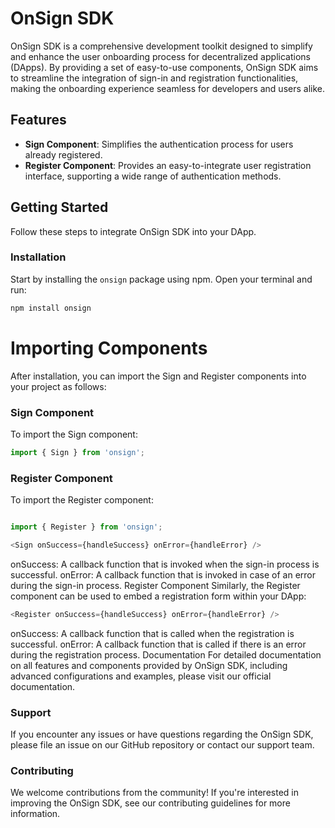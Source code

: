 # OnSign SDK

OnSign SDK is a comprehensive development toolkit designed to simplify and enhance the user onboarding process for decentralized applications (DApps). By providing a set of easy-to-use components, OnSign SDK aims to streamline the integration of sign-in and registration functionalities, making the onboarding experience seamless for developers and users alike.

## Features

- **Sign Component**: Simplifies the authentication process for users already registered.
- **Register Component**: Provides an easy-to-integrate user registration interface, supporting a wide range of authentication methods.

## Getting Started

Follow these steps to integrate OnSign SDK into your DApp.

### Installation

Start by installing the `onsign` package using npm. Open your terminal and run:

```bash
npm install onsign
```

# Importing Components
After installation, you can import the Sign and Register components into your project as follows:

### Sign Component
To import the Sign component:

```javascript
import { Sign } from 'onsign';
```


### Register Component
To import the Register component:

```javascript

import { Register } from 'onsign';
```

```javascript
<Sign onSuccess={handleSuccess} onError={handleError} />
```

onSuccess: A callback function that is invoked when the sign-in process is successful.
onError: A callback function that is invoked in case of an error during the sign-in process.
Register Component
Similarly, the Register component can be used to embed a registration form within your DApp:

```javascript
<Register onSuccess={handleSuccess} onError={handleError} />
```
onSuccess: A callback function that is called when the registration is successful.
onError: A callback function that is called if there is an error during the registration process.
Documentation
For detailed documentation on all features and components provided by OnSign SDK, including advanced configurations and examples, please visit our official documentation.

### Support
If you encounter any issues or have questions regarding the OnSign SDK, please file an issue on our GitHub repository or contact our support team.

### Contributing
We welcome contributions from the community! If you're interested in improving the OnSign SDK, see our contributing guidelines for more information.

